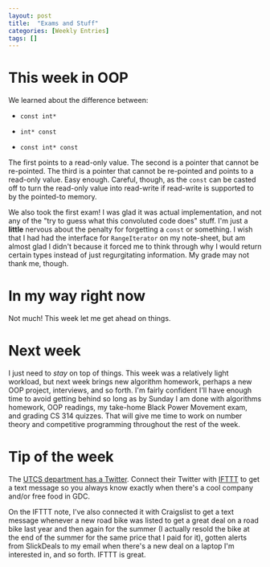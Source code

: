 ```yaml
---
layout: post
title:  "Exams and Stuff"
categories: [Weekly Entries]
tags: []
---
```

# This week in OOP

We learned about the difference between:

* `const int*`

* `int* const`

* `const int* const`

The first points to a read-only value. The second is a pointer that cannot be re-pointed. The third is a pointer that cannot be re-pointed and points to a read-only value. Easy enough. Careful, though, as the `const` can be casted off to turn the read-only value into read-write if read-write is supported to by the pointed-to memory.

We also took the first exam! I was glad it was actual implementation, and not any of the "try to guess what this convoluted code does" stuff. I'm just a **little** nervous about the penalty for forgetting a `const` or something. I wish that I had had the interface for `RangeIterator` on my note-sheet, but am almost glad I didn't because it forced me to think through why I would return certain types instead of just regurgitating information. My grade may not thank me, though.

# In my way right now

Not much! This week let me get ahead on things.

# Next week

I just need to *stay* on top of things. This week was a relatively light workload, but next week brings new algorithm homework, perhaps a new OOP project, interviews, and so forth. I'm fairly confident I'll have enough time to avoid getting behind so long as by Sunday I am done with algorithms homework, OOP readings, my take-home Black Power Movement exam, and grading CS 314 quizzes. That will give me time to work on number theory and competitive programming throughout the rest of the week.

# Tip of the week

The [UTCS department has a Twitter](https://twitter.com/UTCompSci?ref_src=twsrc%5Egoogle%7Ctwcamp%5Eserp%7Ctwgr%5Eauthor). Connect their Twitter with [IFTTT](https://ifttt.com/) to get a text message so you always know exactly when there's a cool company and/or free food in GDC.

On the IFTTT note, I've also connected it with Craigslist to get a text message whenever a new road bike was listed to get a great deal on a road bike last year and then again for the summer (I actually resold the bike at the end of the summer for the same price that I paid for it), gotten alerts from SlickDeals to my email when there's a new deal on a laptop I'm interested in, and so forth. IFTTT is great.